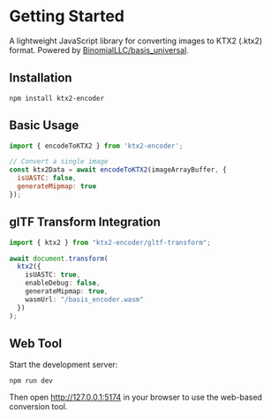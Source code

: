 # Getting Started

A lightweight JavaScript library for converting images to KTX2 (.ktx2) format. Powered by [BinomialLLC/basis_universal](https://github.com/BinomialLLC/basis_universal).

## Installation

```shell
npm install ktx2-encoder
```

## Basic Usage

```javascript
import { encodeToKTX2 } from 'ktx2-encoder';

// Convert a single image
const ktx2Data = await encodeToKTX2(imageArrayBuffer, {
  isUASTC: false,
  generateMipmap: true
});
```

## glTF Transform Integration

```typescript
import { ktx2 } from "ktx2-encoder/gltf-transform";

await document.transform(
  ktx2({
    isUASTC: true,
    enableDebug: false,
    generateMipmap: true,
    wasmUrl: "/basis_encoder.wasm"
  })
);
```

## Web Tool

Start the development server:

```shell
npm run dev
```

Then open http://127.0.0.1:5174 in your browser to use the web-based conversion tool. 